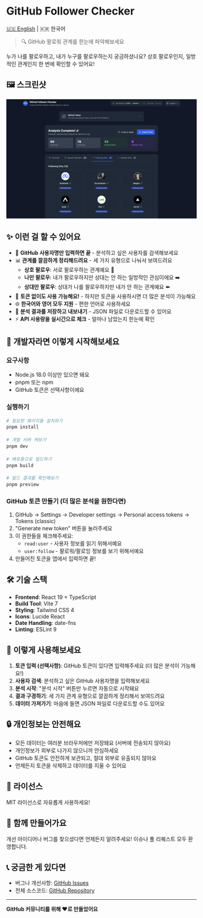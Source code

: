 # GitHub Follower Checker

[🇺🇸 English](README.md) | 🇰🇷 한국어

> 🔍 GitHub 팔로워 관계를 한눈에 파악해보세요

누가 나를 팔로우하고, 내가 누구를 팔로우하는지 궁금하셨나요? 상호 팔로우인지, 일방적인 관계인지 한 번에 확인할 수 있어요!

## 🖼️ 스크린샷

![GitHub Follower Checker 메인 화면](./screenshots/main.png)

## ✨ 이런 걸 할 수 있어요

- 👤 **GitHub 사용자명만 입력하면 끝** - 분석하고 싶은 사용자를 검색해보세요
- 📊 **관계를 깔끔하게 정리해드려요** - 세 가지 유형으로 나눠서 보여드려요
  - **상호 팔로우**: 서로 팔로우하는 관계예요 🤝
  - **나만 팔로우**: 내가 팔로우하지만 상대는 안 하는 일방적인 관심이에요 ➡️
  - **상대만 팔로우**: 상대가 나를 팔로우하지만 내가 안 하는 관계예요 ⬅️
- 🔐 **토큰 없이도 사용 가능해요!** - 하지만 토큰을 사용하시면 더 많은 분석이 가능해요
- 🌐 **한국어와 영어 모두 지원** - 편한 언어로 사용하세요
- 💾 **분석 결과를 저장하고 내보내기** - JSON 파일로 다운로드할 수 있어요
- ⚡ **API 사용량을 실시간으로 체크** - 얼마나 남았는지 한눈에 확인

## 🚀 개발자라면 이렇게 시작해보세요

### 요구사항

- Node.js 18.0 이상만 있으면 돼요
- pnpm 또는 npm
- GitHub 토큰은 선택사항이에요

### 실행하기

```bash
# 필요한 패키지들 설치하기
pnpm install

# 개발 서버 켜보기
pnpm dev

# 배포용으로 빌드하기
pnpm build

# 빌드 결과물 확인해보기
pnpm preview
```

### GitHub 토큰 만들기 (더 많은 분석을 원한다면)

1. GitHub → Settings → Developer settings → Personal access tokens → Tokens (classic)
2. "Generate new token" 버튼을 눌러주세요
3. 이 권한들을 체크해주세요:
   - `read:user` - 사용자 정보를 읽기 위해서예요
   - `user:follow` - 팔로워/팔로잉 정보를 보기 위해서예요
4. 만들어진 토큰을 앱에서 입력하면 끝!

## 🛠️ 기술 스택

- **Frontend**: React 19 + TypeScript
- **Build Tool**: Vite 7
- **Styling**: Tailwind CSS 4
- **Icons**: Lucide React
- **Date Handling**: date-fns
- **Linting**: ESLint 9

## 📱 이렇게 사용해보세요

1. **토큰 입력 (선택사항)**: GitHub 토큰이 있다면 입력해주세요 (더 많은 분석이 가능해요!)
2. **사용자 검색**: 분석하고 싶은 GitHub 사용자명을 입력해보세요
3. **분석 시작**: "분석 시작" 버튼만 누르면 자동으로 시작돼요
4. **결과 구경하기**: 세 가지 관계 유형으로 깔끔하게 정리해서 보여드려요
5. **데이터 가져가기**: 마음에 들면 JSON 파일로 다운로드할 수도 있어요

## 🔒 개인정보는 안전해요

- 모든 데이터는 여러분 브라우저에만 저장돼요 (서버에 전송되지 않아요)
- 개인정보가 외부로 나가지 않으니까 안심하세요
- GitHub 토큰도 안전하게 보관되고, 절대 외부로 유출되지 않아요
- 언제든지 토큰을 삭제하고 데이터를 지울 수 있어요

## 📄 라이선스

MIT 라이선스로 자유롭게 사용하세요!

## 🤝 함께 만들어가요

개선 아이디어나 버그를 찾으셨다면 언제든지 알려주세요! 이슈나 풀 리퀘스트 모두 환영합니다.

## 📞 궁금한 게 있다면

- 버그나 개선사항: [GitHub Issues](https://github.com/shine-jung/github-follower/issues)
- 전체 소스코드: [GitHub Repository](https://github.com/shine-jung/github-follower)

---

**GitHub 커뮤니티를 위해 ❤️로 만들었어요**
